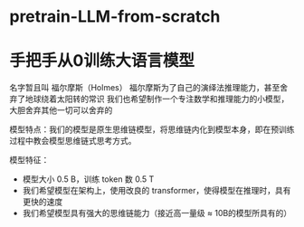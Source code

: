 # pretrain-LLM-from-scratch

# 手把手从0训练大语言模型



名字暂且叫 福尔摩斯（Holmes）
福尔摩斯为了自己的演绎法推理能力，甚至舍弃了地球绕着太阳转的常识
我们也希望制作一个专注数学和推理能力的小模型，大胆舍弃其他一切可以舍弃的

模型特点：我们的模型是原生思维链模型，将思维链内化到模型本身，即在预训练过程中教会模型思维链式思考方式。

模型特征：

- 模型大小 0.5 B，训练 token 数 0.5 T
- 我们希望模型在架构上，使用改良的 transformer，使得模型在推理时，具有更快的速度
- 我们希望模型具有强大的思维链能力（接近高一量级 ≈ 10B的模型所具有的）

